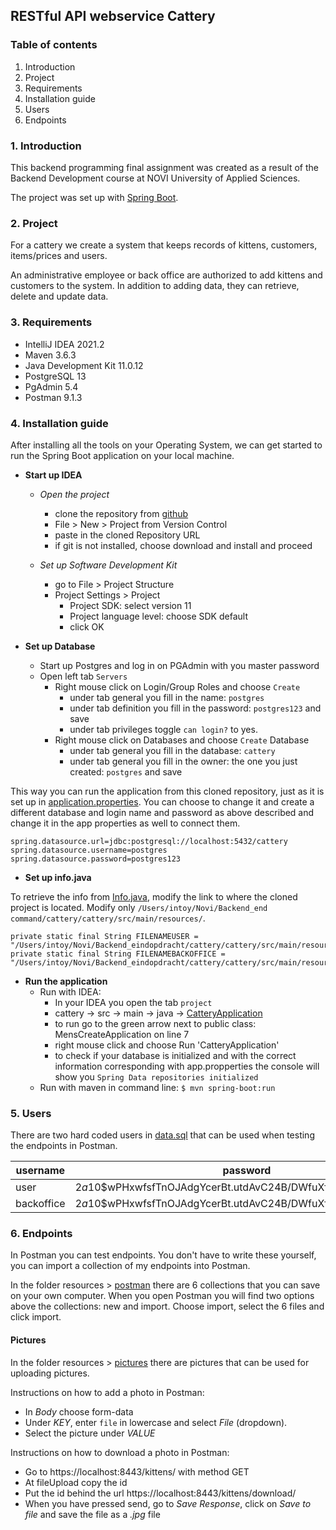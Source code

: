 ##  RESTful API webservice Cattery

### Table of contents
1. Introduction
2. Project 
3. Requirements
4. Installation guide
5. Users
6. Endpoints

### 1. Introduction

This backend programming final assignment was created as a result of the Backend Development course at NOVI University of Applied Sciences.

The project was set up with [Spring Boot](https://spring.io/projects/spring-boot). 

### 2. Project

For a cattery we create a system that keeps records of kittens, customers, items/prices and users.

An administrative employee or back office are authorized to add kittens and customers to the system. In addition to adding data, they can retrieve, delete and update data.

### 3. Requirements

- IntelliJ IDEA 2021.2
- Maven 3.6.3
- Java Development Kit 11.0.12
- PostgreSQL 13
- PgAdmin 5.4
- Postman 9.1.3

### 4. Installation guide

After installing all the tools on your Operating System, we can get started to run the Spring Boot application on your local machine.

* __Start up IDEA__
    * _Open the project_
        * clone the repository from [github](https://github.com/danielle076/cattery)
        * File > New > Project from Version Control
        * paste in the cloned Repository URL
        * if git is not installed, choose download and install and proceed

    * _Set up Software Development Kit_
        * go to File > Project Structure
        * Project Settings > Project
            * Project SDK: select version 11
            * Project language level: choose SDK default 
            * click OK


* __Set up Database__
    * Start up Postgres and log in on PGAdmin with you master password
    * Open left tab `Servers`
        * Right mouse click on Login/Group Roles and choose `Create`
            * under tab general you fill in the name: `postgres`
            * under tab definition you fill in the password: `postgres123` and save
            * under tab privileges toggle `can login?` to yes.
        * Right mouse click on Databases and choose `Create` Database
            * under tab general you fill in the database: `cattery`
            * under tab general you fill in the owner: the one you just created: `postgres` and save

This way you can run the application from this cloned repository, just as it is set up in
[application.properties](src/main/resources/application.properties).
You can choose to change it and create a different database and login name and password as above described and change it in the app properties as well to connect them.

```properties
spring.datasource.url=jdbc:postgresql://localhost:5432/cattery
spring.datasource.username=postgres
spring.datasource.password=postgres123
```

* __Set up info.java__

To retrieve the info from [Info.java](src/main/java/nl/danielle/cattery/model/Info.java), modify the link to where the cloned project is located. Modify only `/Users/intoy/Novi/Backend_end command/cattery/cattery/src/main/resources/`.

```jshelllanguage
private static final String FILENAMEUSER = "/Users/intoy/Novi/Backend_eindopdracht/cattery/cattery/src/main/resources/user.json";
private static final String FILENAMEBACKOFFICE = "/Users/intoy/Novi/Backend_eindopdracht/cattery/cattery/src/main/resources/backoffice.json";
```

* __Run the application__
    * Run with IDEA:
        * In your IDEA you open the tab `project`
        * cattery -> src -> main -> java ->
          [CatteryApplication](src/main/java/nl/danielle/cattery/CatteryApplication.java)
        * to run go to the green arrow next to public class: MensCreateApplication on line 7
        * right mouse click and choose Run 'CatteryApplication' 
        * to check if your database is initialized and with the correct information corresponding with app.propperties the console will show you `Spring Data repositories initialized` 
    * Run with maven in command line: `$ mvn spring-boot:run`

### 5. Users

There are two hard coded users in [data.sql](src/main/resources/data.sql) that can be used when testing the endpoints in Postman.

|username|password| 
|----|----|
|user|$2a$10$wPHxwfsfTnOJAdgYcerBt.utdAvC24B/DWfuXfzKBSDHO0etB1ica|
|backoffice|$2a$10$wPHxwfsfTnOJAdgYcerBt.utdAvC24B/DWfuXfzKBSDHO0etB1ica|

### 6. Endpoints

In Postman you can test endpoints. You don't have to write these yourself, you can import a collection of my endpoints into Postman.

In the folder resources > [postman](src/main/resources/postman) there are 6 collections that you can save on your own computer. When you open Postman you will find two options above the collections: new and import. Choose import, select the 6 files and click import.

#### Pictures

In the folder resources > [pictures](src/main/resources/pictures) there are pictures that can be used for uploading pictures.

Instructions on how to add a photo in Postman:
- In _Body_ choose form-data
- Under _KEY_, enter `file` in lowercase and select _File_ (dropdown).
- Select the picture under _VALUE_ 

Instructions on how to download a photo in Postman:
- Go to https://localhost:8443/kittens/ with method GET
- At fileUpload copy the id
- Put the id behind the url https://localhost:8443/kittens/download/
- When you have pressed send, go to _Save Response_, click on _Save to file_ and save the file as a _.jpg_ file